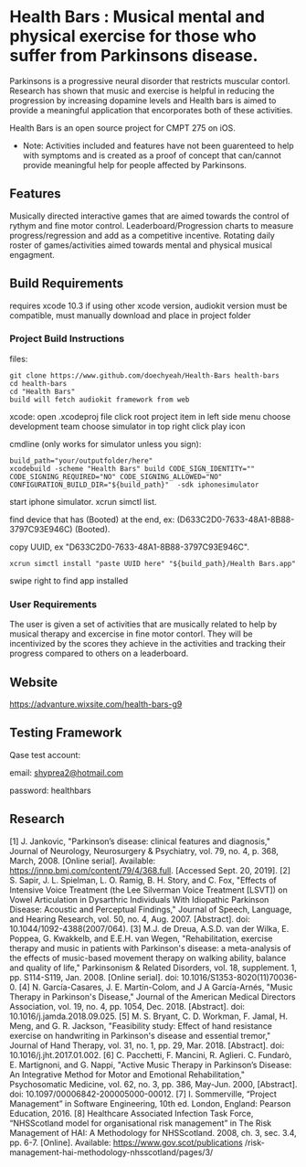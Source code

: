 # Health Bars : Musical mental and physical exercise for those who suffer from Parkinsons disease.

Parkinsons is a progressive neural disorder that restricts muscular contorl. Research has shown that music and exercise is helpful in reducing the progression by increasing dopamine levels and Health bars is aimed to provide a meaningful application that encorporates both of these activities.

Health Bars is an open source project for CMPT 275 on iOS.

- Note: Activities included and features have not been guarenteed to help with symptoms and is created as a proof of concept that can/cannot provide meaningful help for people affected by Parkinsons.

## Features

Musically directed interactive games that are aimed towards the control of rythym and fine motor control.
Leaderboard/Progression charts to measure progress/regression and add as a competitive incentive.
Rotating daily roster of games/activities aimed towards mental and physical musical engagment.

## Build Requirements
requires xcode 10.3
if using other xcode version, audiokit version must be compatible, must manually download and place in project folder

### Project Build Instructions
files:
```
git clone https://www.github.com/doechyeah/Health-Bars health-bars
cd health-bars
cd "Health Bars"
build will fetch audiokit framework from web
```
xcode:
open .xcodeproj file
click root project item in left side menu
choose development team
choose simulator in top right
click play icon

cmdline (only works for simulator unless you sign):
```
build_path="your/outputfolder/here"
xcodebuild -scheme "Health Bars" build CODE_SIGN_IDENTITY="" CODE_SIGNING_REQUIRED="NO" CODE_SIGNING_ALLOWED="NO" CONFIGURATION_BUILD_DIR="${build_path}"  -sdk iphonesimulator
```
start iphone simulator.
xcrun simctl list.

find device that has (Booted) at the end, ex: (D633C2D0-7633-48A1-8B88-3797C93E946C) (Booted).

copy UUID, ex "D633C2D0-7633-48A1-8B88-3797C93E946C".
```
xcrun simctl install "paste UUID here" "${build_path}/Health Bars.app"
```
swipe right to find app installed


### User Requirements
The user is given a set of activities that are musically related to help by musical therapy and excercise in fine motor contorl. They will be incentivized by the scores they achieve in the activities and tracking their progress compared to others on a leaderboard.

## Website
https://advanture.wixsite.com/health-bars-g9

## Testing Framework
Qase test account:

email: shyprea2@hotmail.com

password: healthbars

## Research
[1] J. Jankovic, "Parkinson’s disease: clinical features and diagnosis," Journal of Neurology,
Neurosurgery & Psychiatry, vol. 79, no. 4, p. 368, March, 2008. [Online serial].
Available: https://jnnp.bmj.com/content/79/4/368.full. [Accessed Sept. 20, 2019].
[2] S. Sapir, J. L. Spielman, L. O. Ramig, B. H. Story, and C. Fox, "Effects of Intensive
Voice Treatment (the Lee Silverman Voice Treatment [LSVT]) on Vowel Articulation in
Dysarthric Individuals With Idiopathic Parkinson Disease: Acoustic and Perceptual
Findings," Journal of Speech, Language, and Hearing Research, vol. 50, no. 4, Aug.
2007. [Abstract]. doi: 10.1044/1092-4388(2007/064).
[3] M.J. de Dreua, A.S.D. van der Wilka, E. Poppea, G. Kwakkelb, and E.E.H. van Wegen,
"Rehabilitation, exercise therapy and music in patients with Parkinson's disease: a
meta-analysis of the effects of music-based movement therapy on walking ability,
balance and quality of life," Parkinsonism & Related Disorders, vol. 18, supplement. 1,
pp. S114-S119, Jan. 2008. [Online serial]. doi: 10.1016/S1353-8020(11)70036-0.
[4] N. García-Casares, J. E. Martín-Colom, and J A García-Arnés, "Music Therapy in
Parkinson's Disease," Journal of the American Medical Directors Association, vol. 19,
no. 4, pp. 1054, Dec. 2018. [Abstract]. doi: 10.1016/j.jamda.2018.09.025.
[5] M. S. Bryant, C. D. Workman, F. Jamal, H. Meng, and G. R. Jackson, "Feasibility study:
Effect of hand resistance exercise on handwriting in Parkinson's disease and essential
tremor," Journal of Hand Therapy, vol. 31, no. 1, pp. 29, Mar. 2018. [Abstract]. doi:
10.1016/j.jht.2017.01.002.
[6] C. Pacchetti, F. Mancini, R. Aglieri. C. Fundarò, E. Martignoni, and G. Nappi, "Active
Music Therapy in Parkinson’s Disease: An Integrative Method for Motor and Emotional
Rehabilitation," Psychosomatic Medicine, vol. 62, no. 3, pp. 386, May-Jun. 2000,
[Abstract]. doi: 10.1097/00006842-200005000-00012.
[7] I. Sommerville, “Project Management” in Software Engineering, 10th ed. London,
England: Pearson Education, 2016.
[8] Healthcare Associated Infection Task Force, “NHSScotland model for organisational risk
management” in The Risk Management of HAI: A Methodology for NHSScotland. 2008,
ch. 3, sec. 3.4, pp. 6-7. [Online]. Available: https://www.gov.scot/publications
/risk-management-hai-methodology-nhsscotland/pages/3/
